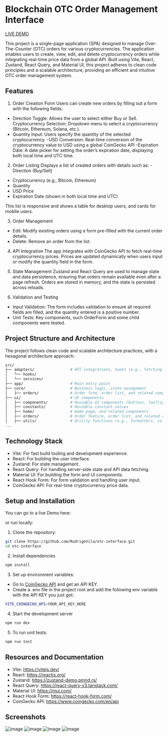 # Blockchain OTC Order Management Interface

[LIVE DEMO](https://otc-interface.vercel.app/)

This project is a single-page application (SPA) designed to manage Over-The-Counter (OTC) orders for various cryptocurrencies. The application enables users to create, view, edit, and delete cryptocurrency orders while integrating real-time price data from a global API. Built using Vite, React, Zustand, React Query, and Material UI, this project adheres to clean code principles and a scalable architecture, providing an efficient and intuitive OTC order management system.

## Features

1. Order Creation Form
   Users can create new orders by filling out a form with the following fields:

- Direction Toggle: Allows the user to select either Buy or Sell.
  Cryptocurrency Selection: Dropdown menu to select a cryptocurrency (Bitcoin, Ethereum, Solana, etc.).
- Quantity Input: Users specify the quantity of the selected cryptocurrency.
  -USD Conversion: Real-time conversion of the cryptocurrency value to USD using a global CoinGecko API
  -Expiration Date: A date picker for setting the order’s expiration date, displaying both local time and UTC time.

2. Order Listing
   Displays a list of created orders with details such as:
   -Direction (Buy/Sell)

- Cryptocurrency (e.g., Bitcoin, Ethereum)
- Quantity
- USD Price
- Expiration Date (shown in both local time and UTC)

This list is responsive and shows a table for desktop users, and cards for mobile users.

3. Order Management

- Edit: Modify existing orders using a form pre-filled with the current order details.
- Delete: Remove an order from the list.

4. API Integration
   The app integrates with CoinGecko API to fetch real-time cryptocurrency prices.
   Prices are updated dynamically when users input or modify the quantity field in the form.

5. State Management
   Zustand and React Query are used to manage state and data persistence, ensuring that orders remain available even after a page refresh.
   Orders are stored in memory, and the state is persisted across reloads.

6. Validation and Testing

- Input Validation: The form includes validation to ensure all required fields are filled, and the quantity entered is a positive number.
- Unit Tests: Key components, such OrderForm and some child components were tested.

## Project Structure and Architecture

The project follows clean code and scalable architecture practices, with a hexagonal architecture approach:

```bash
src/
├── adapters/                # API integrations, hooks (e.g., fetching CoinGecko prices)
│   └── hooks/
│   └── services/
├── app/                     # Main entry point
├── core/                    # Business logic, state management
│   ├── orders/              # Order form, order list, and related components
├── ui/                      # UI components
│   ├── components/          # Reusable UI components (buttons, tooltips, etc.)
│   ├── constants/           # Reusable constant values
│   ├── home/                # Home page, and related components
│   ├── orders/              # Order feature, order list, and related components
│   ├── utils/               # Utility functions (e.g., formatters, validators)
...
```

## Technology Stack

- Vite: For fast build tooling and development experience.
- React: For building the user interface.
- Zustand: For state management.
- React Query: For handling server-side state and API data fetching.
- Material UI: For building the form and UI components.
- React Hook Form: For form validation and handling user input.
- CoinGecko API: For real-time cryptocurrency price data.

## Setup and Installation

You can go to a live Demo here:

or run locally:

1. Clone the repository:

```bash
git clone https://github.com/RodrigoVila/otc-interface.git
cd otc-interface
```

2. Install dependencies

```bash
npm install
```

3. Set up environment variables:

- Go to [CoinGecko API](https://www.coingecko.com/es/api) and get an API KEY.
- Create a .env file in the project root and add the following env variable with the API KEY you just got:

```bash
VITE_COINGECKO_API=YOUR_API_KEY_HERE
```

4. Start the development server

```bash
npm run dev
```

5. To run unit tests:

```bash
npm run test
```

## Resources and Documentation

- Vite: https://vitejs.dev/
- React: https://reactjs.org/
- Zustand: https://zustand-demo.pmnd.rs/
- React Query: https://react-query-v3.tanstack.com/
- Material UI: https://mui.com/
- React Hook Form: https://react-hook-form.com/
- CoinGecko API: https://www.coingecko.com/en/api

## Screenshots

![image](https://github.com/user-attachments/assets/6cf08fd3-ab22-4f83-9b9e-7bd17ce8d974)
![image](https://github.com/user-attachments/assets/621cf49e-ad81-4f33-8cdf-671ee846eda2)
![image](https://github.com/user-attachments/assets/4255ff04-dc94-4d4e-b3a2-c9aa7bfa89a9)
![image](https://github.com/user-attachments/assets/5d348489-ac82-4161-952d-39dd7a37f7a2)
